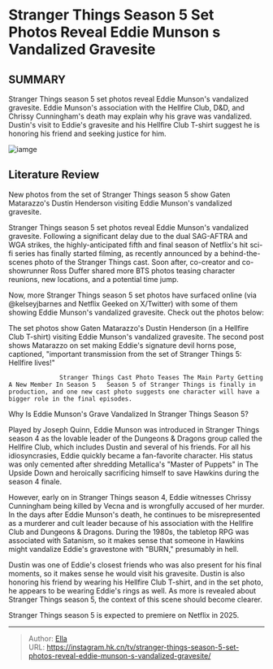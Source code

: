 # Stranger Things Season 5 Set Photos Reveal Eddie Munson s Vandalized Gravesite


## SUMMARY 



  Stranger Things season 5 set photos reveal Eddie Munson&#39;s vandalized gravesite.   Eddie Munson&#39;s association with the Hellfire Club, D&amp;D, and Chrissy Cunningham&#39;s death may explain why his grave was vandalized.   Dustin&#39;s visit to Eddie&#39;s gravesite and his Hellfire Club T-shirt suggest he is honoring his friend and seeking justice for him.  

![iamge](https://static1.srcdn.com/wordpress/wp-content/uploads/2024/01/untitled-13.jpg)

## Literature Review
New photos from the set of Stranger Things season 5 show Gaten Matarazzo&#39;s Dustin Henderson visiting Eddie Munson&#39;s vandalized gravesite.




Stranger Things season 5 set photos reveal Eddie Munson&#39;s vandalized gravesite. Following a significant delay due to the dual SAG-AFTRA and WGA strikes, the highly-anticipated fifth and final season of Netflix&#39;s hit sci-fi series has finally started filming, as recently announced by a behind-the-scenes photo of the Stranger Things cast. Soon after, co-creator and co-showrunner Ross Duffer shared more BTS photos teasing character reunions, new locations, and a potential time jump.




Now, more Stranger Things season 5 set photos have surfaced online (via @kelseyjbarnes and Netflix Geeked on X/Twitter) with some of them showing Eddie Munson&#39;s vandalized gravesite. Check out the photos below:


 


 

The set photos show Gaten Matarazzo&#39;s Dustin Henderson (in a Hellfire Club T-shirt) visiting Eddie Munson&#39;s vandalized gravesite. The second post shows Matarazzo on set making Eddie&#39;s signature devil horns pose, captioned, &#34;important transmission from the set of Stranger Things 5: Hellfire lives!&#34;




                  Stranger Things Cast Photo Teases The Main Party Getting A New Member In Season 5   Season 5 of Stranger Things is finally in production, and one new cast photo suggests one character will have a bigger role in the final episodes.    


 Why Is Eddie Munson&#39;s Grave Vandalized In Stranger Things Season 5? 
          

Played by Joseph Quinn, Eddie Munson was introduced in Stranger Things season 4 as the lovable leader of the Dungeons &amp; Dragons group called the Hellfire Club, which includes Dustin and several of his friends. For all his idiosyncrasies, Eddie quickly became a fan-favorite character. His status was only cemented after shredding Metallica&#39;s &#34;Master of Puppets&#34; in The Upside Down and heroically sacrificing himself to save Hawkins during the season 4 finale.

However, early on in Stranger Things season 4, Eddie witnesses Chrissy Cunningham being killed by Vecna and is wrongfully accused of her murder. In the days after Eddie Munson&#39;s death, he continues to be misrepresented as a murderer and cult leader because of his association with the Hellfire Club and Dungeons &amp; Dragons. During the 1980s, the tabletop RPG was associated with Satanism, so it makes sense that someone in Hawkins might vandalize Eddie&#39;s gravestone with &#34;BURN,&#34; presumably in hell.




Dustin was one of Eddie&#39;s closest friends who was also present for his final moments, so it makes sense he would visit his gravesite. Dustin is also honoring his friend by wearing his Hellfire Club T-shirt, and in the set photo, he appears to be wearing Eddie&#39;s rings as well. As more is revealed about Stranger Things season 5, the context of this scene should become clearer.



Stranger Things season 5 is expected to premiere on Netflix in 2025.






---

> Author: [Ella](https://instagram.hk.cn/)  
> URL: https://instagram.hk.cn/tv/stranger-things-season-5-set-photos-reveal-eddie-munson-s-vandalized-gravesite/  

